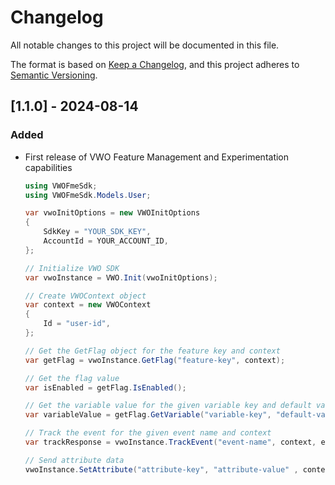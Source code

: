 # Changelog

All notable changes to this project will be documented in this file.

The format is based on [Keep a Changelog](https://keepachangelog.com/en/1.0.0/),
and this project adheres to [Semantic Versioning](https://semver.org/spec/v2.0.0.html).


## [1.1.0] - 2024-08-14

### Added

- First release of VWO Feature Management and Experimentation capabilities

  ```c#
  using VWOFmeSdk;
  using VWOFmeSdk.Models.User;

  var vwoInitOptions = new VWOInitOptions
  {
      SdkKey = "YOUR_SDK_KEY",
      AccountId = YOUR_ACCOUNT_ID,
  };

  // Initialize VWO SDK
  var vwoInstance = VWO.Init(vwoInitOptions);

  // Create VWOContext object
  var context = new VWOContext
  {
      Id = "user-id",
  };

  // Get the GetFlag object for the feature key and context
  var getFlag = vwoInstance.GetFlag("feature-key", context);

  // Get the flag value
  var isEnabled = getFlag.IsEnabled();

  // Get the variable value for the given variable key and default value
  var variableValue = getFlag.GetVariable("variable-key", "default-value");

  // Track the event for the given event name and context
  var trackResponse = vwoInstance.TrackEvent("event-name", context, eventProperties);

  // Send attribute data
  vwoInstance.SetAttribute("attribute-key", "attribute-value" , context);
  ```

